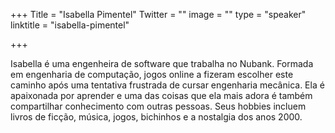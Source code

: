 +++
Title = "Isabella Pimentel"
Twitter = ""
image = ""
type = "speaker"
linktitle = "isabella-pimentel"

+++

Isabella é uma engenheira de software que trabalha no Nubank. Formada em engenharia de computação, jogos online a fizeram escolher este caminho após uma tentativa frustrada de cursar engenharia mecânica. Ela é apaixonada por aprender e uma das coisas que ela mais adora é também compartilhar conhecimento com outras pessoas. Seus hobbies incluem livros de ficção, música, jogos, bichinhos e a nostalgia dos anos 2000.

